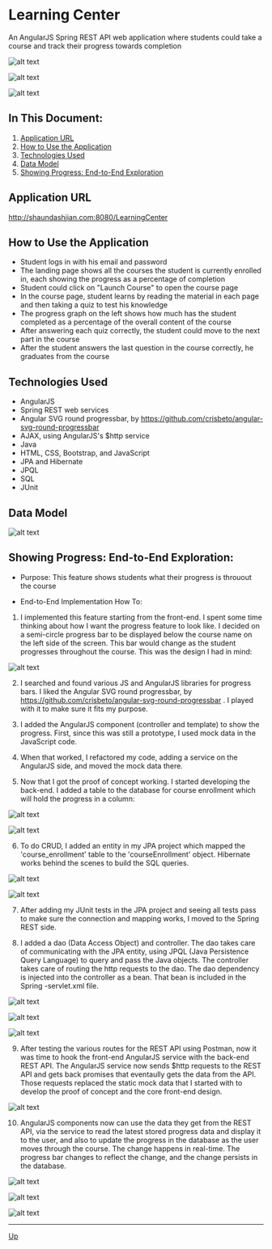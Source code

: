 # Learning Center
An AngularJS Spring REST API web application where students could take a course and track their progress towards completion

![alt text](login.png "Login")

![alt text](enrollments.png "Course Enrollments")

![alt text](course-launch.png "Course Launch")

## In This Document:
1. [Application URL](#application-url)
2. [How to Use the Application](#how-to-use-the-application)
3. [Technologies Used](#technologies-used)
4. [Data Model](#data-model)
5. [Showing Progress: End-to-End Exploration](#showing-progress-end-to-end-exploration)

## Application URL
http://shaundashjian.com:8080/LearningCenter

## How to Use the Application
* Student logs in with his email and password
* The landing page shows all the courses the student is currently enrolled in, each showing the progress as a percentage of completion 
* Student could click on "Launch Course" to open the course page
* In the course page, student learns by reading the material in each page and then taking a quiz to test his knowledge
* The progress graph on the left shows how much has the student completed as a percentage of the overall content of the course
* After answering each quiz correctly, the student could move to the next part in the course
* After the student answers the last question in the course correctly, he graduates from the course

## Technologies Used
  * AngularJS
  * Spring REST web services
  * Angular SVG round progressbar, by https://github.com/crisbeto/angular-svg-round-progressbar
  * AJAX, using AngularJS's $http service
  * Java
  * HTML, CSS, Bootstrap, and JavaScript
  * JPA and Hibernate
  * JPQL
  * SQL
  * JUnit

## Data Model
![alt text](schema.png "Data Model")

## Showing Progress: End-to-End Exploration:
  * Purpose: This feature shows students what their progress is throuout the course
  
  * End-to-End Implementation How To:
  1. I implemented this feature starting from the front-end. I spent some time thinking about how I want the progress feature to look like. I decided on a semi-circle progress bar to be displayed below the course name on the left side of the screen. This bar would change as the student progresses throughout the course. This was the design I had in mind: 
  
![alt text](ng-progress-bar.png "Semi-Circle Progress Bar")
    
  2. I searched and found various JS and AngularJS libraries for progress bars. I liked the Angular SVG round progressbar, by https://github.com/crisbeto/angular-svg-round-progressbar . I played with it to make sure it fits my purpose.
  
  3. I added the AngularJS component (controller and template) to show the progress. First, since this was still a prototype, I used mock data in the JavaScript code.
  
  4. When that worked, I refactored my code, adding a service on the AngularJS side, and moved the mock data there.
  
  5. Now that I got the proof of concept working. I started developing the back-end. I added a table to the database for course enrollment which will hold the progress in a column:
  
![alt text](create-table.png "Create Table")
    
![alt text](table.png "Table")
    
  6. To do CRUD, I added an entity in my JPA project which mapped the 'course_enrollment' table to the 'courseEnrollment' object. Hibernate works behind the scenes to build the SQL queries.
  
![alt text](jpa-entity.png "JPA Entity")
    
![alt text](sql-hibernate.png "SQL by Hibernate")
    
  7. After adding my JUnit tests in the JPA project and seeing all tests pass to make sure the connection and mapping works, I moved to the Spring REST side.
  
  8. I added a dao (Data Access Object) and controller. The dao takes care of communicating with the JPA entity, using JPQL (Java Persistence Query Language) to query and pass the Java objects. The controller takes care of routing the http requests to the dao. The dao dependency is injected into the controller as a bean. That bean is included in the Spring -servlet.xml file.
  
![alt text](spring-rest-entity-manager-dao-jpql.png "DAO using JPQL")
    
![alt text](spring-rest-controller.png "REST Controller")
    
![alt text](spring-beans.png "Spring Beans")
    
  9. After testing the various routes for the REST API using Postman, now it was time to hook the front-end AngularJS service with the back-end REST API. The AngularJS service now sends $http requests to the REST API and gets back promises that eventaully gets the data from the API. Those requests replaced the static mock data that I started with to develop the proof of concept and the core front-end design.
  
![alt text](ng-course-service.png "AngularJS service")
    
  10. AngularJS components now can use the data they get from the REST API, via the service to read the latest stored progress data and display it to the user, and also to update the progress in the database as the user moves through the course. The change happens in real-time. The progress bar changes to reflect the change, and the change persists in the database.
  
![alt text](ng-course-launch-component-controller.png "AngularJS component controller")
    
![alt text](ng-course-launch-component-template-progress-bar.png "AngularJS component template")
    
![alt text](ng-course-launch-component-update-progress.png "AngularJS update progress")

  <hr>

[Up](README.md)
